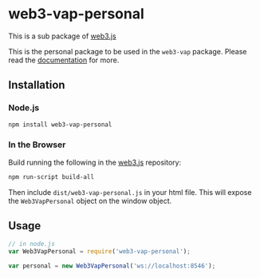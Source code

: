 # web3-vap-personal

This is a sub package of [web3.js][repo]

This is the personal package to be used in the `web3-vap` package.
Please read the [documentation][docs] for more.

## Installation

### Node.js

```bash
npm install web3-vap-personal
```

### In the Browser

Build running the following in the [web3.js][repo] repository:

```bash
npm run-script build-all
```

Then include `dist/web3-vap-personal.js` in your html file.
This will expose the `Web3VapPersonal` object on the window object.


## Usage

```js
// in node.js
var Web3VapPersonal = require('web3-vap-personal');

var personal = new Web3VapPersonal('ws://localhost:8546');
```


[docs]: http://web3js.readthedocs.io/en/1.0/
[repo]: https://github.com/vaporyco/web3.js


